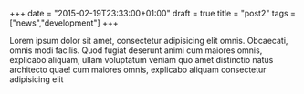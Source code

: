 +++
date = "2015-02-19T23:33:00+01:00"
draft = true
title = "post2"
tags = ["news","development"]
+++

Lorem ipsum dolor sit amet, consectetur adipisicing elit omnis. Obcaecati, omnis modi facilis. Quod fugiat deserunt animi cum maiores omnis, explicabo aliquam, ullam voluptatum veniam quo amet distinctio natus architecto quae! cum maiores omnis, explicabo aliquam consectetur adipisicing elit